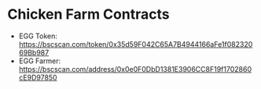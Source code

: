# Chicken Farm Contracts

* EGG Token: https://bscscan.com/token/0x35d59F042C65A7B4944166aFe1f08232069Bb987
* EGG Farmer: https://bscscan.com/address/0x0e0F0DbD1381E3906CC8F19f1702860cE9D97850
